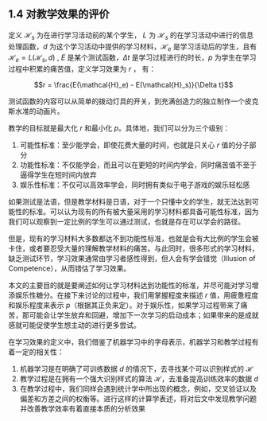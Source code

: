 ## 1.4 对教学效果的评价

定义 $\mathcal{H}_s$ 为在进行学习活动前的某个学生， $L$ 为 $\mathcal{H}_s$ 的在学习活动中进行的信息处理函数，$d$ 为这个学习活动中提供的学习材料，$\mathcal{H}_e$ 是学习活动后的学生，且有 $\mathcal{H}_e = L(\mathcal{H}_s, d)$ , $E$ 是某个测试函数，$\Delta t$ 是学习过程进行的时长，$p$ 为学生在学习过程中积累的痛苦值，定义学习效果为 $r$ ， 有：

$$r = \frac{E(\mathcal{H}_e) - E(\mathcal{H}_s)}{\Delta t}$$

测试函数的内容可以从简单的拨动灯具的开关，到充满创造力的独立制作一个皮克斯水准的动画片。

教学的目标就是最大化 $r$ 和最小化 $p$。具体地，我们可以分为三个级别：

1. 可能性标准：至少能学会，即使花费大量的时间，也就是只关心 $r$ 值的分子部分
1. 功能性标准：不仅能学会，而且可以在更短的时间内学会，同时痛苦值不至于逼得学生在短时间内放弃
1. 娱乐性标准：不仅可以高效率学会，同时拥有类似于电子游戏的娱乐轻松感

如果测试是法语，但是教学材料是日语，对于一个只懂中文的学生，就无法达到可能性的标准。可以认为现有的所有被大量采用的学习材料都具备可能性标准，因为我们可以观察到一定比例的学生可以通过测试，也就是存在可以学会的路径。

但是，现有的学习材料大多数都达不到功能性标准，也就是会有大比例的学生会被卡住，或者要忍受大量的理解教学材料的痛苦。与此同时，很多形式的学习材料，缺乏测试环节，学习效果通常由学习者感性得到，但人会有学会错觉（Illusion of Competence），从而错估了学习效果。

本文的主要目的就是要阐述如何让学习材料达到功能性的标准，并尽可能对学习增添娱乐性糖分。在接下来讨论的过程中，我们用掌握程度来描述 $r$ 值，用疲惫程度和娱乐程度来表示 $p$（根据其正负来定）。对于娱乐性，如果学习过程带来了痛苦，那可能会让学生放弃和回避，增加下一次学习的启动成本；如果带来的是成就感就可能促使学生想主动的进行更多尝试。

在学习效果的定义中，我们借鉴了机器学习中的字母表示，机器学习和教学过程有着一定的相关性：

1. 机器学习是在明确了可训练数据 $d$ 的情况下，去寻找某个可以识别样式的 $\mathcal{H}$
1. 教学过程是在拥有一个强大识别样式的算法 $\mathcal{H}$，去准备提高训练效率的数据 $d$
1. 在教学过程中，我们同样会遇到统计学中所出现的概念，例如，交叉验证以及偏差和方差之间的权衡等。进行这样的计算学表述，将对后文中发现教学问题并改善教学效率有着直接本质的分析效果